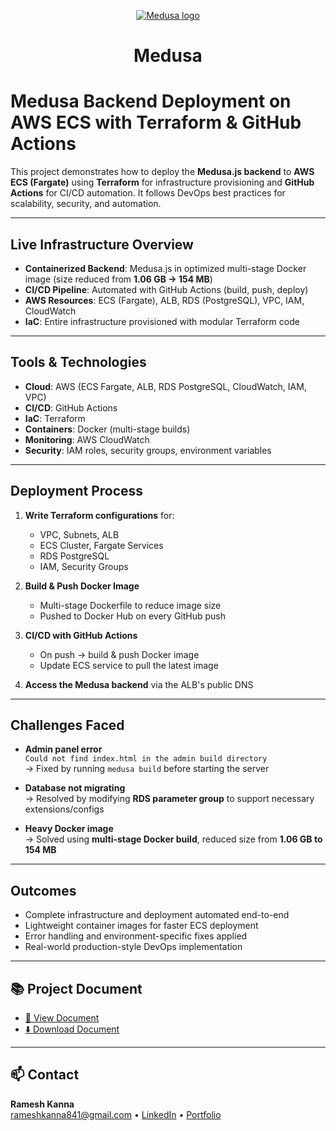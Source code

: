 <p align="center">
  <a href="https://www.medusajs.com">
  <picture>
    <source media="(prefers-color-scheme: dark)" srcset="https://user-images.githubusercontent.com/59018053/229103275-b5e482bb-4601-46e6-8142-244f531cebdb.svg">
    <source media="(prefers-color-scheme: light)" srcset="https://user-images.githubusercontent.com/59018053/229103726-e5b529a3-9b3f-4970-8a1f-c6af37f087bf.svg">
    <img alt="Medusa logo" src="https://user-images.githubusercontent.com/59018053/229103726-e5b529a3-9b3f-4970-8a1f-c6af37f087bf.svg">
    </picture>
  </a>
</p>
<h1 align="center">
  Medusa
</h1>

# Medusa Backend Deployment on AWS ECS with Terraform & GitHub Actions

This project demonstrates how to deploy the **Medusa.js backend** to **AWS ECS (Fargate)** using **Terraform** for infrastructure provisioning and **GitHub Actions** for CI/CD automation. It follows DevOps best practices for scalability, security, and automation.

---

## Live Infrastructure Overview

- **Containerized Backend**: Medusa.js in optimized multi-stage Docker image (size reduced from **1.06 GB → 154 MB**)
- **CI/CD Pipeline**: Automated with GitHub Actions (build, push, deploy)
- **AWS Resources**: ECS (Fargate), ALB, RDS (PostgreSQL), VPC, IAM, CloudWatch
- **IaC**: Entire infrastructure provisioned with modular Terraform code

---

## Tools & Technologies

- **Cloud**: AWS (ECS Fargate, ALB, RDS PostgreSQL, CloudWatch, IAM, VPC)
- **CI/CD**: GitHub Actions
- **IaC**: Terraform
- **Containers**: Docker (multi-stage builds)
- **Monitoring**: AWS CloudWatch
- **Security**: IAM roles, security groups, environment variables

---

## Deployment Process

1. **Write Terraform configurations** for:
   - VPC, Subnets, ALB
   - ECS Cluster, Fargate Services
   - RDS PostgreSQL
   - IAM, Security Groups

2. **Build & Push Docker Image**
   - Multi-stage Dockerfile to reduce image size
   - Pushed to Docker Hub on every GitHub push

3. **CI/CD with GitHub Actions**
   - On push → build & push Docker image
   - Update ECS service to pull the latest image

4. **Access the Medusa backend** via the ALB's public DNS

---

## Challenges Faced

- **Admin panel error**  
  `Could not find index.html in the admin build directory`  
  → Fixed by running `medusa build` before starting the server

- **Database not migrating**  
  → Resolved by modifying **RDS parameter group** to support necessary extensions/configs

- **Heavy Docker image**  
  → Solved using **multi-stage Docker build**, reduced size from **1.06 GB to 154 MB**

---

## Outcomes

- Complete infrastructure and deployment automated end-to-end
- Lightweight container images for faster ECS deployment
- Error handling and environment-specific fixes applied
- Real-world production-style DevOps implementation

---

## 📚 Project Document

- [📄 View Document](https://github.com/RameshXT/medusa-backend-deploy/raw/master/docs/Medusa%20Backend%20%20Deployment.pptx)  
- <a href="https://github.com/RameshXT/medusa-backend-deploy/raw/master/docs/Medusa%20Backend%20%20Deployment.pptx" download>⬇️ Download Document</a>

---

## 📫 Contact

**Ramesh Kanna**  
rameshkanna841@gmail.com • [LinkedIn](https://www.linkedin.com/in/ramesh-kanna-g-325042285/) • [Portfolio](https://rameshxt.pages.dev)
